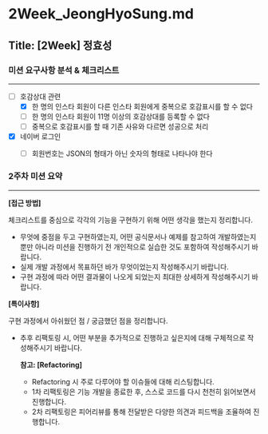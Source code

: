 # 2Week_JeongHyoSung.md

## Title: [2Week] 정효성

### 미션 요구사항 분석 & 체크리스트

---

- [ ] 호감상대 관련
  - [x] 한 명의 인스타 회원이 다른 인스타 회원에게 중복으로 호감표시를 할 수 없다
  - [ ] 한 명의 인스타 회원이 11명 이상의 호감상대를 등록할 수 없다
  - [ ] 중복으로 호감표시를 할 때 기존 사유와 다르면 성공으로 처리
- [x] 네이버 로그인
  - [ ] 회원번호는 JSON의 형태가 아닌 숫자의 형태로 나타나야 한다


### 2주차 미션 요약

---

**[접근 방법]**

체크리스트를 중심으로 각각의 기능을 구현하기 위해 어떤 생각을 했는지 정리합니다.

- 무엇에 중점을 두고 구현하였는지, 어떤 공식문서나 예제를 참고하여 개발하였는지 뿐만 아니라 미션을 진행하기 전 개인적으로 실습한 것도 포함하여 작성해주시기 바랍니다.
- 실제 개발 과정에서 목표하던 바가 무엇이었는지 작성해주시기 바랍니다.
- 구현 과정에 따라 어떤 결과물이 나오게 되었는지 최대한 상세하게 작성해주시기 바랍니다.



**[특이사항]**

구현 과정에서 아쉬웠던 점 / 궁금했던 점을 정리합니다.

- 추후 리팩토링 시, 어떤 부분을 추가적으로 진행하고 싶은지에 대해 구체적으로 작성해주시기 바랍니다.

  **참고: [Refactoring]**

    - Refactoring 시 주로 다루어야 할 이슈들에 대해 리스팅합니다.
    - 1차 리팩토링은 기능 개발을 종료한 후, 스스로 코드를 다시 천천히 읽어보면서 진행합니다.
    - 2차 리팩토링은 피어리뷰를 통해 전달받은 다양한 의견과 피드백을 조율하여 진행합니다.